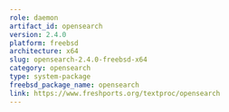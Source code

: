 ```yaml
---
role: daemon
artifact_id: opensearch
version: 2.4.0
platform: freebsd
architecture: x64
slug: opensearch-2.4.0-freebsd-x64
category: opensearch
type: system-package
freebsd_package_name: opensearch
link: https://www.freshports.org/textproc/opensearch
---
```

